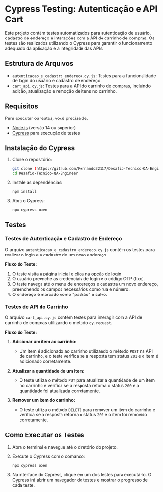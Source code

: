 # Cypress Testing: Autenticação e API Cart

Este projeto contém testes automatizados para autenticação de usuário, cadastro de endereço e interações com a API de carrinho de compras. Os testes são realizados utilizando o Cypress para garantir o funcionamento adequado da aplicação e a integridade das APIs.

## Estrutura de Arquivos

- `autenticacao_e_cadastro_endereco.cy.js`: Testes para a funcionalidade de login do usuário e cadastro de endereço.
- `cart_api.cy.js`: Testes para a API do carrinho de compras, incluindo adição, atualização e remoção de itens no carrinho.

## Requisitos

Para executar os testes, você precisa de:

- [Node.js](https://nodejs.org/) (versão 14 ou superior)
- [Cypress](https://www.cypress.io/) para execução de testes

## Instalação do Cypress

1. Clone o repositório:
    ```bash
    git clone (https://github.com/Fernando32117/Desafio-Tecnico-QA-Engineer.git)
    cd Desafio-Tecnico-QA-Engineer
    ```

2. Instale as dependências:
    ```bash
    npm install
    ```

3. Abra o Cypress:
    ```bash
    npx cypress open
    ```

## Testes

### Testes de Autenticação e Cadastro de Endereço

O arquivo `autenticacao_e_cadastro_endereco.cy.js` contém os testes para realizar o login e o cadastro de um novo endereço.

**Fluxo do Teste:**
1. O teste visita a página inicial e clica na opção de login.
2. O usuário preenche as credenciais de login e o código OTP (fixo).
3. O teste navega até o menu de endereços e cadastra um novo endereço, preenchendo os campos necessários como rua e número.
4. O endereço é marcado como "padrão" e salvo.

### Testes de API do Carrinho

O arquivo `cart_api.cy.js` contém testes para interagir com a API de carrinho de compras utilizando o método `cy.request`.

**Fluxo do Teste:**
1. **Adicionar um item ao carrinho:**
    - Um item é adicionado ao carrinho utilizando o método `POST` na API de carrinho, e o teste verifica se a resposta tem status `201` e o item é adicionado corretamente.

2. **Atualizar a quantidade de um item:**
    - O teste utiliza o método `PUT` para atualizar a quantidade de um item no carrinho e verifica se a resposta retorna o status `200` e a quantidade foi atualizada corretamente.

3. **Remover um item do carrinho:**
    - O teste utiliza o método `DELETE` para remover um item do carrinho e verifica se a resposta retorna o status `200` e o item foi removido corretamente.

## Como Executar os Testes

1. Abra o terminal e navegue até o diretório do projeto.

2. Execute o Cypress com o comando:
    ```bash
    npx cypress open
    ```
3. Na interface do Cypress, clique em um dos testes para executá-lo. O Cypress irá abrir um navegador de testes e mostrar o progresso de cada teste.
